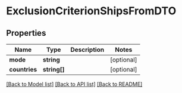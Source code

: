 # ExclusionCriterionShipsFromDTO

## Properties
Name | Type | Description | Notes
------------ | ------------- | ------------- | -------------
**mode** | **string** |  | [optional] 
**countries** | **string[]** |  | [optional] 

[[Back to Model list]](../README.md#documentation-for-models) [[Back to API list]](../README.md#documentation-for-api-endpoints) [[Back to README]](../README.md)


